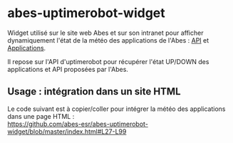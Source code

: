 # abes-uptimerobot-widget

Widget utilisé sur le site web Abes et sur son intranet pour afficher dynamiquement l'état de la météo des applications de l'Abes : [API](https://status.abes.fr) et [Applications](https://status-api.abes.fr).

Il repose sur l'API d'uptimerobot pour récupérer l'état UP/DOWN des applications et API proposées par l'Abes.

## Usage : intégration dans un site HTML

Le code suivant est à copier/coller pour intégrer la météo des applications dans une page HTML :  
https://github.com/abes-esr/abes-uptimerobot-widget/blob/master/index.html#L27-L99